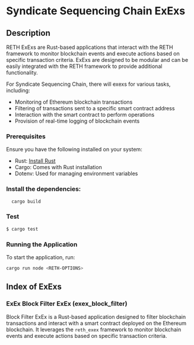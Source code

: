 # Syndicate Sequencing Chain ExExs

## Description

RETH ExExs are Rust-based applications that interact with the RETH framework to monitor blockchain events and execute actions based on specific transaction criteria. ExExs are designed to be modular and can be easily integrated with the RETH framework to provide additional functionality.

For Syndicate Sequencing Chain, there will exexs for various tasks, including:

- Monitoring of Ethereum blockchain transactions
- Filtering of transactions sent to a specific smart contract address
- Interaction with the smart contract to perform operations
- Provision of real-time logging of blockchain events

### Prerequisites

Ensure you have the following installed on your system:

- Rust: [Install Rust](https://www.rust-lang.org/tools/install)
- Cargo: Comes with Rust installation
- Dotenv: Used for managing environment variables

### Install the dependencies:

```bash
  cargo build
```

### Test

```bash
$ cargo test
```

### Running the Application

To start the application, run:

```sh
cargo run node <RETH-OPTIONS>
```

## Index of ExExs

### ExEx Block Filter ExEx (exex_block_filter)

Block Filter ExEx is a Rust-based application designed to filter blockchain transactions and interact with a smart contract deployed on the Ethereum blockchain. It leverages the `reth_exex` framework to monitor blockchain events and execute actions based on specific transaction criteria.
